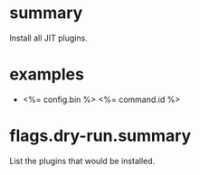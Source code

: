 # summary

Install all JIT plugins.

# examples

- <%= config.bin %> <%= command.id %>

# flags.dry-run.summary

List the plugins that would be installed.
